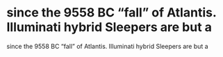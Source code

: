 # since the 9558 BC “fall” of Atlantis. Illuminati hybrid Sleepers are but a

since the 9558 BC “fall” of Atlantis. Illuminati hybrid Sleepers are but a